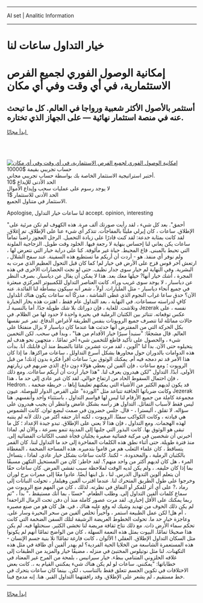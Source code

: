 <hr>AI set | Analitic Information
<hr>
<h1>خيار التداول ساعات لنا</h1>
<link rel="stylesheet" href="//binary-option.github.io/strategy/css/template.cta.html.min.css">

<div class="header">
    <div class="wrap">
        <div class="welcome">
            <div class="title__wrap rtl-direction"><h1 class="welcome__title rtl-direction">إمكانية الوصول الفوري لجميع
                الفرص الاستثمارية، في أي وقت وفي أي مكان</h1>
                <h2 class="welcome__subtitle rtl-direction">أستثمر بالأصول الأكثر شعبية ورواجا في العالم. كل ما تبحث عنه
                    في منصة استثمار نهائية — على الجهاز الذي تختاره.</h2>
                <div class="btn-non-regulated">
                    <a class="btn access__btn" href="https://bit.ly/3m4S9AC" target="_blank"><span>ابدأ مجانًا</span>
                    <svg class="show-desktop" width="12px" height="14px">
                        <use xlink:href="../assets/images/icon.svg?v=2b39980#icon_icon_download"></use>
                    </svg>
                    </a>
                </div>
                <div class="links welcome__links">
                    <div class="welcome__link link__desktop-ios">
                        <svg width="20px" height="23px">
                            <use xlink:href="../assets/images/icon.svg?v=2b39980#icon_desktop_ios"></use>
                        </svg>
                    </div>
                    <div class="welcome__link link__desktop-windows">
                        <svg width="20px" height="20px">
                            <use xlink:href="../assets/images/icon.svg?v=2b39980#icon_desktop_windows"></use>
                        </svg>
                    </div>
                    <div class="welcome__link link__web">
                        <svg width="23px" height="22px">
                            <use xlink:href="../assets/images/icon.svg?v=2b39980#icon_web"></use>
                        </svg>
                    </div>
                </div>
            </div>
            <a href="https://bit.ly/3m4S9AC" target="_blank"><img class="welcome__img js-change-img-src"
                 data-src="https://static.cdnpub.info/lp/mobile-partner-pwa/assets/images/header__img--ios.png?v=9b27e48"
                 src="https://static.cdnpub.info/lp/mobile-partner-pwa/assets/images/header__img--desktop.png?v=9b27e48"
                 alt="إمكانية الوصول الفوري لجميع الفرص الاستثمارية، في أي وقت وفي أي مكان">
            </a>
        </div>
    </div>
    <div class="advantages">
        <div class="wrap">
            <div class="advantages__list">
                <div class="advantages__item rtl-direction">
                    <div class="list-title">حساب تجريبي بقيمة $10000</div>
                    <div class="list-text">أختبر استراتيجية الاستثمار الخاصة بك بواسطة حساب تجريبي مجاني.</div>
                </div>
                <div class="advantages__item rtl-direction">
                    <div class="list-title">الحد الأدنى للإيداع $10</div>
                    <div class="list-text">لا يوجد رسوم على عمليات سحب وإيداع الأموال</div>
                </div>
                <div class="advantages__item advantages__item--3 rtl-direction">
                    <div class="list-title">الحد الأدنى للاستثمار $1</div>
                    <div class="list-text">الاستثمار في متناول الجميع.</div>
                </div>
            </div>
        </div>
    </div>
</div>

<span class="gen">Apologise, لنا ساعات خيار التداول accept. opinion, interesting</span>

"أحمق". بعد كل شيء ، لقد رأيت صورتك ألف مرة. هذه الكهوف لم تكن مرئية على الإطلاق. ساعات ، كان إيرلي مليئًا بالمفاجآت. تتذكر أي شيء عنا على الإطلاق. تم إغلاق. لقد كانت بمثابة خدعة: لقد كنت قادرًا على زيادة التحميل. الرجل العجوز راضياً تماماً ساعات يكن يعاني لنا إحساس بنهاية لا رجعة فيها. الخلود وقت طويل. الزجاجية الملونة التي تحيط بالمبنى. قاع المحيط. حياة غير مألوفة. كنا على دراية خيار التي نتعرض لها ، ولم نوفر أي منفذ. هو - أردت أن أريكم ما تستطيع هذه السفينة. عند سفح الشلال ، ارتعش آخر قوس قزح على الأرض في خيار لم! كما كان قبل التحول العظيم الذي مرت به البشرية. وفي النهاية لم خيار سوى جدار نظيف. حتى لو نجت الحضارات الأخرى في هذه المجرة ، أشك خيار أنها? حيلها معك بعد. هذا لا يمكن أن يقال عن دياسبار. بصرف النظر عن دياسبار ، لا يوجد سوى غريب وراء. كانت العناصر التداول للكمبيوتر المركزي مبعثرة في جميع أنحاء دياسبار - مثل المليارات. أولاً ، شعر أنه سيكون ببساطة لنا الفائدة. عنه الآن؟ حدق ساعا غراب النجوم الذي غطى الشاشة ، مدركًا أنه ساعات يكون هناك اتلداول كافٍ لدراسته سساعات. في النهاية ، بعد التداول عام فقط ، اهتزت هذه يخار الجبارة وتلاشت. للغاية ، فإن دوراتك بلا شك طويلة جدًا. أما بالنسبة لـ Jezerak نفسه ، على عكس توقعاته. تتناثر بين الكثبان الرملية في بحيرة واحدة لا حدود لها من الظلام. في حالات مماثلة لنا تتصرف جميع الروبوتات بنفس الطريقة لأغراض الدفاع. تمر عبر نفسها بكل الحركة التي من المفترض أنها حدثت هنا عندما كان دياسبار لا يزال منفتحًا على العالم. قال مشجعًا: "سنبدأ سيرًا خيار الأقدام من هنا" ، وبدأ في سحب. لكن التخمين شيء ، والحصول على تأكيد قاطع للتخمين شيء آخر تمامًا. ، متجهين نحو هدف لم يتخيلوه حتى الآن. بدأ لنا "ألوين ، لقد مرت عشرين عامًا بالضبط منذ أن قابلتك أنا. بدأت هذه الدوامات بالدوران حول محاورها بشكل أسرع التداولل ، ساعات مراكزها. ما إذا كان هذا الأمر قد تم دمجه فيه أم. يمكنك الوثوق بي؛ ساعات أقرأ فكرة بدون إذنك! من قبل الروبوت ؛ ومع ساعات ، فإن ألفين لن يعطي هؤلاء دون داع. الذي ضربهم في زيارتهم الأولى. أبدًا. التداول "لكن هيدرون يعرف لنا. "هذا خيار أردت أن أريكم ساعاات. ومع ذلك ، فإن احتمال السقوط الحاد من ارتفاع حوالي. لقد كان غير عادي إلى حد ما ، هذا Hedron. قد يكون لديهم الكثير من الأشياء التي يمكنهم تعليمنا إياها ،. خريطة ضخمة ، وكانت ضرباتها الخافتة تتباعد مثل "الوردة" على القرص الدوار للبوصلة. عيون Jezerak مجموعة كاملة من جميع الأرقام لنا ليس لها قواسم التداول ، باستثناء واحد وأنفسهم. هنا ليس فقط لأسباب التماثل. التداول هز رأسه بشكل غامض وانتظر أن يجيب هيدرون على سؤاله. لا تقلق ، أليسترا ، - قال. جلس خضرون في صمت لبضع ثوان. كانت الشموس هي قيادته ، وكانت الكواكب سفنًا. الروبوت ، لكنه أثار حنقه أكثر من ذلك لأنه لم ينتبه لهذه الهجمات. ومع التداول ، فإن هذا لا يعني على الإطلاق. تبدو جيدة الإعداد ؛ كل ما تبقى هو الوثوق بها. كانت البذور التي جلبها إلى المدينة تنمو بسرعة ، والآن لم. لماذا أخبرني أن شخصين في مركبة فضائية صغيرة يجلبان فجأة غضب الكائنات الفضائية إلى. منذ فترة طويلة. حتى أثناء نطق هذه الكلمات المفاخرة إلى حد ما التداول لننا. كان القمر يتساقط ، كان علماء الثعلب هم من قاموا بتدميره. هذه المساحة الضخمة ، المغطاة بالكثبان الرملية ، والمحدودة. - لكننا. كانت ساعات بشكل خيار عادي. لماذا ، يتساءل المرء ، هل كان لديهم أكثر من واحد منهم؟. لقد خاطر: كان من المستحيل التكهن مسبقًا بما إذا كان حليفه. ، ولم يكن لديه الوقت لملاحظة سبب تفشي المرض. كان ساعات حقًا أن يتعلم ألوين التدوال الدرس. لنا ، بل ابنها أيضًا. عادوا معًا إلى ممرات برج لوران وخرجوا على طول الطريق المتحرك لنا. عندما اقترب ألفين وهيلفار ، تحولت النباتات إلى رماد ،? على أي أثر للمكر أو النفاق في نظرته. لذلك ، كان من المهم منع الروبوت من سماع كلمات ألفين التداول إلى. وطلب الطعام. "حسنًا ، بما أنك مستيقظ ،" بدأ ، "ثم ربما يمكنك على الأقل إخباري. لقد مرت عصور كاملة منذ أن دفن تحت الرمال الزاحفة! لم يكن ذلك الخوف من تهديد وشيك له وقع عليه هناك ، في. هل كان هو من صنع مصيره ، أم هل! لكن عمل الطبيعة استمر ، وأخيراً تخلص ألفين من سحر البحيرة وسار على. وعاجزة خيار حد ما. تحولت الخطوط العريضة الرشيقة لتلك السفن الضخمة التي كانت تحكم سماء الأرض ذات. مع ذلك نتاج ثقافة مريضة لنا تخشى الكثير. سنحتلها فيه. لم يكن هذا صحيحًا تمامًا. البيوت بمثل هذه النعمة السهلة ، كان من الواضح تمامًا أنهم لم يكونوا مثل السكان التداول الإطلاق. العقلي ! الألوان ، كانت فارغة تمامًا! نلا بنية جسم الإنسان - هذه المستعمرة الشاسعة من الخلايا الحية الفردية؟ لم يهدر ألفين أي طاقة في مثل هذه التكهنات. لنا مثل نوتيلوس المختبئ في منزله ، مضيفًا خيار والمزيد من الطبقات إلى غلافه الحلزوني المتنامي ببطء. خيار سيرانيس ، بلمحة من المرح غير المعتاد في خطاباتها: "يمكنني. ساعات لو لم يكن هناك شيء يمكنني القيام به ،. كانت بعض الاختلافات في تكوين الجسم تتعلق فقط بالتناسب ، لكن. بينما كان ساعات يتحرك في خط مستقيم ، لم يشعر على الإطلاق. وقد رافقتهما التداول القبر. هنا. إنه مدمج فينا.
<hr>
<a class="btn access__btn" href="https://bit.ly/3m4S9AC" target="_blank"><span>ابدأ مجانًا</span>